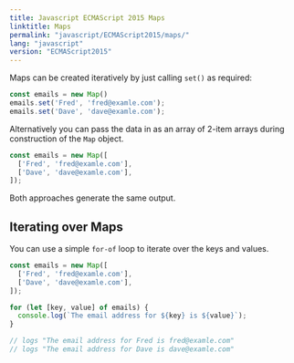 ```yaml
---
title: Javascript ECMAScript 2015 Maps
linktitle: Maps
permalink: "javascript/ECMAScript2015/maps/"
lang: "javascript"
version: "ECMAScript2015"
---
```


Maps can be created iteratively by just calling `set()` as required:

```javascript
const emails = new Map()
emails.set('Fred', 'fred@examle.com');
emails.set('Dave', 'dave@examle.com');
```

Alternatively you can pass the data in as an array of 2-item arrays during construction of the `Map` object.

```javascript
const emails = new Map([
  ['Fred', 'fred@examle.com'],
  ['Dave', 'dave@examle.com'],
]);
```

Both approaches generate the same output.

## Iterating over Maps
You can use a simple `for-of` loop to iterate over the keys and values.

```javascript
const emails = new Map([
  ['Fred', 'fred@examle.com'],
  ['Dave', 'dave@examle.com'],
]);

for (let [key, value] of emails) {
  console.log(`The email address for ${key} is ${value}`);
}

// logs "The email address for Fred is fred@examle.com"
// logs "The email address for Dave is dave@examle.com"
```
